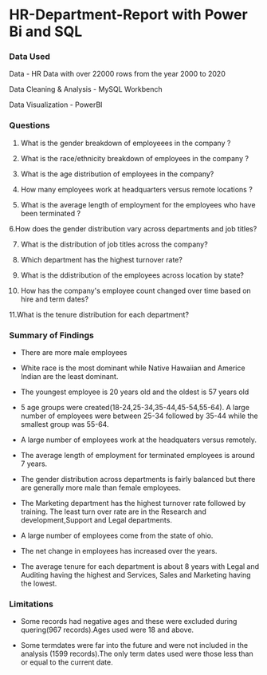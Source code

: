 # HR-Department-Report with Power Bi and SQL


### Data Used 

Data - HR Data with over 22000 rows from 
the year 2000 to 2020

Data Cleaning & Analysis - MySQL Workbench

Data Visualization - PowerBI

### Questions 

1. What is the gender breakdown of employeees in the company ? 

2. What is the race/ethnicity breakdown of employees in the
company ?

3. What is the age distribution of employees in the company?

4. How many employees work at headquarters versus remote
 locations ?

5. What is the average length of employment for the employees
 who have been terminated ?

6.How does the gender distribution vary across
departments and job titles?

7. What is the distribution of job titles across the company?

8. Which department has the highest turnover rate?

9. What is the ddistribution of the employees across location by state?

10. How has the company's employee count changed over time
based on hire and term dates?

11.What is the tenure distribution for each department?

### Summary of Findings

*  There are more male employees

* White race is the most dominant while Native Hawaiian and
  Americe Indian are the least dominant.

* The youngest employee is 20 years old and the oldest is
  57 years old

* 5 age groups were created(18-24,25-34,35-44,45-54,55-64). A
  large number of employees were between 25-34 followed
  by 35-44 while the smallest group was 55-64.

* A large number of employees work at the headquaters versus
  remotely.

* The average length of employment for terminated employees is 
  around 7 years.

* The gender distribution across departments is fairly balanced but
  there are generally more male than female employees.

* The Marketing department has the highest turnover rate followed
  by training. The least turn over rate are in the Research and
  development,Support and Legal departments.

* A large number of employees come from the state of ohio.

* The net change in employees has increased over the years.

* The average tenure for each department is about 8 years with
  Legal and Auditing having the highest and Services,
  Sales and Marketing having the lowest.

### Limitations

* Some records had negative ages and these were excluded during 
  quering(967 records).Ages used were 18 and above.

* Some termdates were far into the future and were not included in
  the analysis (1599 records).The only term dates used were those less
  than  or equal to the current date.




